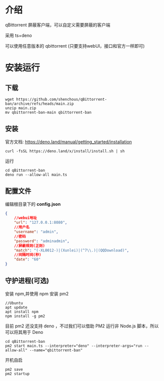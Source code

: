# 介绍

qBittorrent 屏蔽客户端，可以自定义需要屏蔽的客户端

采用 ts+deno

可以使用任意版本的 qbittorrent (只要支持webUI，接口和官方一样即可)

# 安装运行

## 下载

```
wget https://github.com/shenchous/qBittorrent-ban/archive/refs/heads/main.zip
unzip main.zip
mv qbittorrent-ban-main qbittorrent-ban
```



## 安装

官方文档: https://deno.land/manual/getting_started/installation

```
curl -fsSL https://deno.land/x/install/install.sh | sh
```

运行

```
cd qBittorrent-ban
deno run --allow-all main.ts
```

## 配置文件

编辑根目录下的 **config.json**

```json
{
    //webui地址
    "url": "127.0.0.1:8080",
    //用户名
    "username": "admin",
    //密码
    "password": "adminadmin",
    //屏蔽规则(正则)
    "match": "(-XL0012-)|(Xunlei)|(^7\\.)|(QQDownload)",
    //间隔时间(秒)
    "date": "60"
}
```



## 守护进程(可选)

安装 npm,并使用 npm 安装 pm2

```
//Ubuntu
apt update
apt install npm 
npm install -g pm2
```

目前 pm2 还没支持 deno ，不过我们可以借助 PM2 运行非 Node.js 脚本，所以可以将其用于 Deno

```
cd qBittorrent-ban
pm2 start main.ts --interpreter="deno" --interpreter-args="run --allow-all" --name="qbittorrent-ban"
```

开机自启

```
pm2 save
pm2 startup
```

